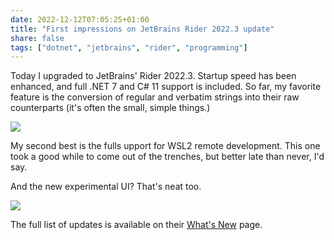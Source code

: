 ```yaml
---
date: 2022-12-12T07:05:25+01:00
title: "First impressions on JetBrains Rider 2022.3 update"
share: false
tags: ["dotnet", "jetbrains", "rider", "programming"]
---
```

Today I upgraded to JetBrains' Rider 2022.3. Startup speed has been
enhanced, and full .NET 7 and C# 11 support is included. So far,  my favorite
feature is the conversion of regular and verbatim strings into their raw
counterparts (it's often the small, simple things.)

![](/images/cs-to-raw-strings.gif)

My second best is the fulls upport for WSL2  remote development. This one took a
good while to come out of the trenches, but better late than never, I'd say. 

And the new experimental UI? That's neat too.

![](/images/uiux-newui-thumb.png)

The full list of updates is available on their [What's New](https://www.jetbrains.com/rider/whatsnew/2022-3/) page.

